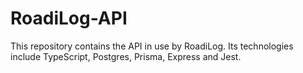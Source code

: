 # RoadiLog-API

This repository contains the API in use by RoadiLog. Its technologies include TypeScript, Postgres, Prisma, Express and Jest.

